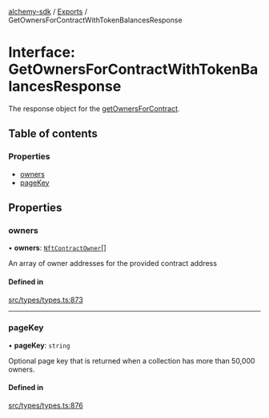 [alchemy-sdk](../README.md) / [Exports](../modules.md) / GetOwnersForContractWithTokenBalancesResponse

# Interface: GetOwnersForContractWithTokenBalancesResponse

The response object for the [getOwnersForContract](../classes/NftNamespace.md#getownersforcontract).

## Table of contents

### Properties

- [owners](GetOwnersForContractWithTokenBalancesResponse.md#owners)
- [pageKey](GetOwnersForContractWithTokenBalancesResponse.md#pagekey)

## Properties

### owners

• **owners**: [`NftContractOwner`](NftContractOwner.md)[]

An array of owner addresses for the provided contract address

#### Defined in

[src/types/types.ts:873](https://github.com/alchemyplatform/alchemy-sdk-js/blob/c7197b9/src/types/types.ts#L873)

___

### pageKey

• **pageKey**: `string`

Optional page key that is returned when a collection has more than 50,000 owners.

#### Defined in

[src/types/types.ts:876](https://github.com/alchemyplatform/alchemy-sdk-js/blob/c7197b9/src/types/types.ts#L876)
